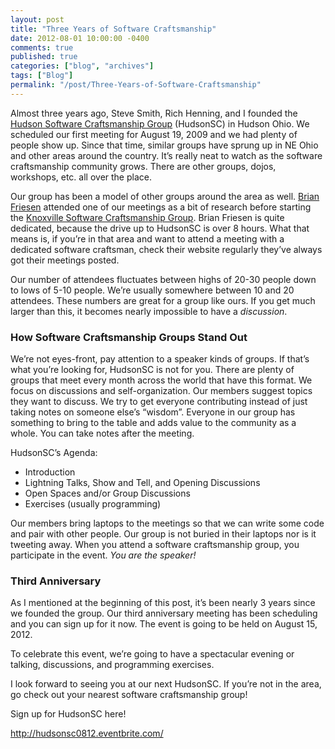 ```yaml
---
layout: post
title: "Three Years of Software Craftsmanship"
date: 2012-08-01 10:00:00 -0400
comments: true
published: true
categories: ["blog", "archives"]
tags: ["Blog"]
permalink: "/post/Three-Years-of-Software-Craftsmanship"
---
```

<!-- more -->

<p>Almost three years ago, Steve Smith, Rich Henning, and I founded the <a href="http://hudsonsc.com/">Hudson Software Craftsmanship Group</a> (HudsonSC) in Hudson Ohio. We scheduled our first meeting for August 19, 2009 and we had plenty of people show up. Since that time, similar groups have sprung up in NE Ohio and other areas around the country. It&rsquo;s really neat to watch as the software craftsmanship community grows. There are other groups, dojos, workshops, etc. all over the place.</p>
<p>Our group has been a model of other groups around the area as well. <a href="http://twitter.com/brianfriesen">Brian Friesen</a> attended one of our meetings as a bit of research before starting the <a href="http://knoxvillesc.org/">Knoxville Software Craftsmanship Group</a>. Brian Friesen is quite dedicated, because the drive up to HudsonSC is over 8 hours. What that means is, if you&rsquo;re in that area and want to attend a meeting with a dedicated software craftsman, check their website regularly they&rsquo;ve always got their meetings posted.</p>
<p>Our number of attendees fluctuates between highs of 20-30 people down to lows of 5-10 people. We&rsquo;re usually somewhere between 10 and 20 attendees. These numbers are great for a group like ours. If you get much larger than this, it becomes nearly impossible to have a <em>discussion</em>.</p>
<h3>How Software Craftsmanship Groups Stand Out</h3>
<p>We&rsquo;re not eyes-front, pay attention to a speaker kinds of groups. If that&rsquo;s what you&rsquo;re looking for, HudsonSC is not for you. There are plenty of groups that meet every month across the world that have this format. We focus on discussions and self-organization. Our members suggest topics they want to discuss. We try to get everyone contributing instead of just taking notes on someone else&rsquo;s &ldquo;wisdom&rdquo;. Everyone in our group has something to bring to the table and adds value to the community as a whole. You can take notes after the meeting.</p>
<p>HudsonSC&rsquo;s Agenda:</p>
<ul>
<li>Introduction</li>
<li>Lightning Talks, Show and Tell, and Opening Discussions</li>
<li>Open Spaces and/or Group Discussions</li>
<li>Exercises (usually programming)</li>
</ul>
<p>Our members bring laptops to the meetings so that we can write some code and pair with other people. Our group is not buried in their laptops nor is it tweeting away. When you attend a software craftsmanship group, you participate in the event. <em>You are the speaker!</em></p>
<h3>Third Anniversary</h3>
<p>As I mentioned at the beginning of this post, it&rsquo;s been nearly 3 years since we founded the group. Our third anniversary meeting has been scheduling and you can sign up for it now. The event is going to be held on August 15, 2012.</p>
<p>To celebrate this event, we&rsquo;re going to have a spectacular evening or talking, discussions, and programming exercises.</p>
<p>I look forward to seeing you at our next HudsonSC. If you&rsquo;re not in the area, go check out your nearest software craftsmanship group!</p>
<p>Sign up for HudsonSC here!</p>
<p><a title="http://hudsonsc0812.eventbrite.com/" href="http://hudsonsc0812.eventbrite.com/">http://hudsonsc0812.eventbrite.com/</a></p>
